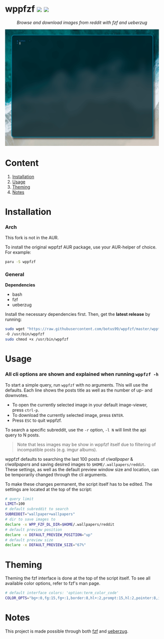 # wppfzf ![](https://img.shields.io/badge/version-0.1.0-green.svg) [![](https://img.shields.io/badge/license-GPLv3-orange.svg)](https://github.com/channel-42/wppfzf/blob/master/LICENSE) 
<p align="center"><i>Browse and download images from reddit with fzf and ueberzug</i></p>
<p align="center"><img src="https://github.com/botus99/wppfzf/blob/master/resources/demo.gif" align="center" alt="demo gif"title="fancy demo"></p>

# Content

1. [Installation](#installation)
2. [Usage](#usage)
3. [Theming](#theming)
4. [Notes](#notes)


# Installation

### Arch

This fork is not in the AUR.

To install the original wppfzf AUR package, use your AUR-helper of choice. For example:
```bash
paru -S wppfzf
```

### General
**Dependencies**
- bash
- fzf
- ueberzug

Install the necessary dependencies first. Then, get the **latest release** by running:

```bash
sudo wget "https://raw.githubusercontent.com/botus99/wppfzf/master/wppfzf" \
-O /usr/bin/wppfzf
sudo chmod +x /usr/bin/wppfzf
```

# Usage

### All cli options are shown and explained when running `wppfzf -h` 

To start a simple query, run `wppfzf` with no arguments. This will use the defaults. Each line shows the posts title as well as the number of up- and downvotes. 

- To open the currently selected image in your default image-viewer, press `ctrl-p`.
- To download the currently selected image, press `ENTER`. 
- Press `ESC` to quit wppfzf.

To search a specific subreddit, use the `-r` option, `-l N` will limit the api query to N posts. 

> Note that less images may be show in wppfzf itself due to filtering of incompatible posts (e.g. imgur albums).

wppfzf defaults to searching the last 100 posts of *r/wallpaper* & *r/wallpapers* and saving desired images to `$HOME/.wallpapers/reddit`. These settings, as well as the default preview window size and location, can be temporarily changed through the cli arguments. 

To make these changes permanent, the script itself has to be edited. The settings are located at the top of the script: 

```bash
# query limit 
LIMIT=100
# default subreddit to search
SUBREDDIT="wallpaper+wallpapers"
# dir to save images to
declare -x WPP_FZF_DL_DIR=$HOME/.wallpapers/reddit
# default preview position
declare -x DEFAULT_PREVIEW_POSITION="up"
# default preview size
declare -x DEFAULT_PREVIEW_SIZE="67%"
```

# Theming

Theming the fzf interface is done at the top of the script itself. To see all available color options, refer to fzf's man page.

```bash
# default interface colors: 'option:term_color_code'
COLOR_OPTS="bg+:0,fg:15,fg+:1,border:8,hl+:2,prompt:15,hl:2,pointer:8,info:8,spinner:1"
```

# Notes

This project is made possible through both [fzf](https://github.com/junegunn/fzf) and [ueberzug](https://github.com/seebye/ueberzug).
